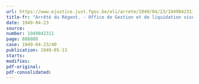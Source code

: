 ```yaml
---
url: https://www.ejustice.just.fgov.be/eli/arrete/1949/04/23/1949042311/justel
title-fr: "Arrêté du Régent. - Office de Gestion et de liquidation visée à l'article 2 de la loi du 31 mars 1920 sur l'exécution des clauses du Traité de Paix de Versailles relatives aux contrats d'assurances sur la vie"
date: 1949-04-23
source:
number: 1949042311
page: 888888
case: 1949-04-23/40
publication: 1949-05-13
starts:
modifies:
pdf-original:
pdf-consolidated:
---
```


